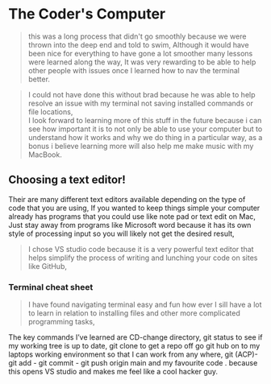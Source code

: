 # The Coder's Computer
>this was a long process that didn't go smoothly because we were thrown into the deep end and told to swim,
Although it would have been nice for everything to have gone a lot smoother many lessons were learned along the way,
It was very rewarding to be able to help other people with issues once I learned how to nav the terminal better.

>I could not have done this without brad because he was able to help resolve an issue with my terminal not saving installed commands or file locations,  
I look forward to learning more of this stuff in the future because i can see how important it is to not only be able to use your computer but to understand how it works and why we do thing in a particular way,
as a bonus i believe learning more will also help me make music with my MacBook. 

## Choosing a text editor!  
Their are many different text editors available depending on the type of code that you are using,
If you wanted to keep things simple your computer already has programs that you could use like note pad or text edit on Mac,
Just stay away from programs like Microsoft word because it has its own style of processing input so you will likely not get the desired result,

>I chose VS studio code because it is a very powerful text editor that helps simplify the process of writing and lunching your code on sites like GitHub,


### Terminal cheat sheet

>I have found navigating terminal easy and fun how ever I sill have a lot to learn in relation to installing files and other more complicated programming tasks,

The key commands I’ve learned are CD-change directory, git status to see if my working tree is up to date, git clone to get a repo off go git hub on to my laptops working environment so that I can work from any where, git (ACP)- git add - git commit - git push origin main and my favourite code . because this opens VS studio and makes me feel like a cool hacker guy.  